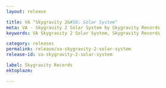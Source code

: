 ```yaml
---
layout: release

title: VA "Skygravity 2&#58; Solar System"
meta: VA - Skygravity 2 Solar System by Skygravity Records
keywords: VA Skygravity 2 Solar System, Skygravity Records

category: releases
permalink: release/va-skygravity-2-solar-system
release-id: va-skygravity-2-solar-system

label: Skygravity Records
ektoplazm: 

---
```


